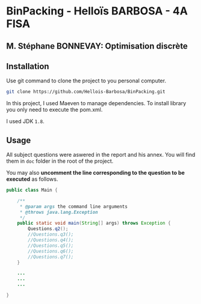 # BinPacking - Helloïs BARBOSA - 4A FISA
## M. Stéphane BONNEVAY: Optimisation discrète


## Installation

Use git command to clone the project to you personal computer.

```bash
git clone https://github.com/Hellois-Barbosa/BinPacking.git
```

In this project, I used Maeven to manage dependencies. To install library you only need to execute the pom.xml.

I used JDK ```1.8```.

## Usage

All subject questions were aswered in the report and his annex. You will find them in ```doc``` folder in the root of the project.

You may also **uncomment the line corresponding to the question to be executed** as follows.

```java
public class Main {

    /**
     * @param args the command line arguments
     * @throws java.lang.Exception
     */
    public static void main(String[] args) throws Exception {
        Questions.q2();
        //Questions.q3();
        //Questions.q4();
        //Questions.q5();
        //Questions.q6();
        //Questions.q7();
    }

    ...
    ...
    ...

}
```